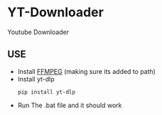# YT-Downloader
Youtube Downloader
## USE
 - Install [FFMPEG](https://www.gyan.dev/ffmpeg/builds/ffmpeg-release-essentials.zip) (making sure its added to path)
 - Install yt-dlp
   ```
   pip install yt-dlp
   ```
- Run The .bat file and it should work
